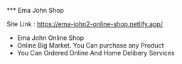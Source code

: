 *** Ema John Shop

Site Link : https://ema-john2-online-shop.netlify.app/


* Ema John  Online Shop 
* Online Big Market. You Can purchase any Product
*  You Can Ordered Online And Home Delibery Services